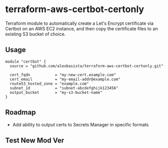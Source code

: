 # terraform-aws-certbot-certonly
Terraform module to automatically create a Let's Encrypt certificate via Certbot on an AWS EC2 instance, and then copy the certificate files to an existing S3 bucket of choice.


## Usage
```hcl
module "certbot" {
  source = "github.com/alexbasista/terraform-aws-certbot-certonly.git"

  cert_fqdn           = "my-new-cert.example.com"
  cert_email          = "my-email-addr@example.com"
  route53_hosted_zone = "example.com"
  subnet_id           = "subnet-abcdefghijk123456"
  output_bucket       = "my-s3-bucket-name"
}
```

## Roadmap
- Add ability to output certs to Secrets Manager in specific formats

## Test New Mod Ver
